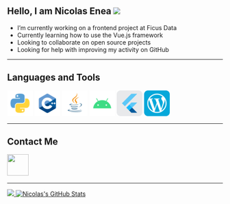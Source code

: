 <!-- <img src="animated.svg"> -->

## Hello, I am Nicolas Enea  <img src="https://raw.githubusercontent.com/MartinHeinz/MartinHeinz/master/wave.gif" width="30px"> 




  <ul>
    <li>I’m currently working on a frontend project at Ficus Data</li>
    <li>Currently learning how to use the Vue.js framework</li>
    <li>Looking to collaborate on open source projects</li>
    <li>Looking for help with improving my activity on GitHub</li>
  </ul>


---

## Languages and Tools

<img src="images/python.svg" width="60px" height="60px"> <img
 src="images/cpp.svg" width="60px" height="60px"> <img 
 src="images/java.svg" width="60px" height="60px"> <img
 src="images/android.svg" width="60px" height="60px"> <img
 src="images/flutter.svg" width="60px" height="60px"> <img
 src="images/wordpress.svg" width="60px" height="60px">

<!-- <img src="images/html5-original-wordmark.svg" style="background-color:#FFFFFF; border-radius:10px; padding:5px; width:50px; height:50px">
<img src="images/css3-original-wordmark.svg" style="background-color:#FFFFFF; border-radius:10px; padding:5px; width:50px; height:50px">
<img src="images/javascript-original.svg" style="background-color:#FFFFFF; border-radius:10px; padding:5px; width:50px; height:50px">
<img src="images/android-original.svg" style="background-color:#FFFFFF; border-radius:10px; padding:5px; width:50px; height:50px">
<img src="images/wordpress-plain.svg" style="background-color:#FFFFFF; border-radius:10px; padding:5px; width:50px; height:50px">
<img src="images/java-original.svg" style="background-color:#FFFFFF; border-radius:10px; padding:5px; width:50px; height:50px">
<img src="images/cpp.svg" style="background-color:#FFFFFF; border-radius:10px; padding:5px; width:50px; height:50px">

<img src="images/react-original.svg" style="background-color:#FFFFFF; border-radius:10px; padding:5px; width:50px; height:50px">
<img src="images/flutter-original.svg" style="background-color:#FFFFFF; border-radius:10px; padding:10px; width:40px; height:40px">
<img src="images/bash-original.svg" style="background-color:#FFFFFF; border-radius:10px; padding:5px; width:50px; height:50px">
<img src="images/nodejs-original.svg" style="background-color:#FFFFFF; border-radius:10px; padding:5px; width:50px; height:50px">
<img src="images/vuejs-original.svg" style="background-color:#FFFFFF; border-radius:10px; padding:5px; width:50px; height:50px"> -->



<!-- <kbd>
<img src="python.svg" width="64px" height="64px"> 
</kbd> -->

---
## Contact Me  

[<img src="https://camo.githubusercontent.com/c8a9c5b414cd812ad6a97a46c29af67239ddaeae08c41724ff7d945fb4c047e5/68747470733a2f2f6564656e742e6769746875622e696f2f537570657254696e7949636f6e732f696d616765732f7376672f6c696e6b6564696e2e737667" width="50px" height="50px" />](https://www.linkedin.com/in/nicolasenea/)

---
<!-- ![My GitHub Stats](https://github-readme-stats.vercel.app/api?username=nicoenea&&show_icons=true&title_color=ffffff&icon_color=bb2acf&text_color=daf7dc&bg_color=151515) 
[![Top Langs](https://github-readme-stats.vercel.app/api/top-langs/?username=nicoenea&layout=compact&&show_icons=true&title_color=ffffff&icon_color=bb2acf&text_color=daf7dc&bg_color=151515)](https://github.com/anuraghazra/github-readme-stats)
 -->
 
 <a href="https://github.com/nicoenea/nicoenea">
  <img  src="https://github-readme-stats.vercel.app/api/top-langs/?username=nicoenea&hide=java,html,tex&title_color=ffffff&text_color=c9cacc&icon_color=2bbc8a&bg_color=1d1f21&langs_count=3" />
  <img src="https://github-readme-stats.vercel.app/api?username=nicoenea&show_icons=true&line_height=27&count_private=true&title_color=ffffff&text_color=c9cacc&icon_color=2bbc8a&bg_color=1d1f21" alt="Nicolas's GitHub Stats" />
</a>
<a href="https://github.com/nicoenea/nicoenea">
  
</a>


 
 
